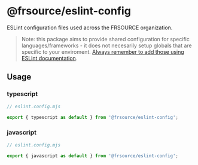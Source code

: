 # @frsource/eslint-config

ESLint configuration files used across the FRSOURCE organization.

> Note: this package aims to provide shared configuration for specific languages/frameworks - it does not necesarily setup globals that are specific to your enviroment. [Always remember to add those using ESLint documentation](https://eslint.org/docs/latest/use/configure/language-options#using-configuration-files).

## Usage

### typescript

```js
// eslint.config.mjs

export { typescript as default } from '@frsource/eslint-config';
```

### javascript

```js
// eslint.config.mjs

export { javascript as default } from '@frsource/eslint-config';
```
